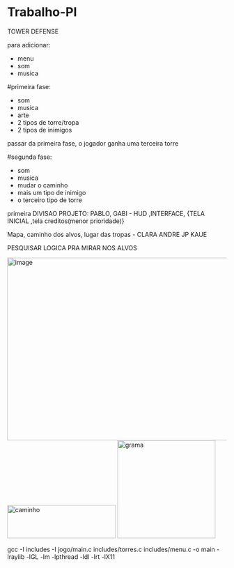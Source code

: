 # Trabalho-PI

TOWER DEFENSE

para adicionar: 

- menu
- som
- musica

#primeira fase:    
  - som
  - musica
  - arte
  - 2 tipos de torre/tropa
  - 2 tipos de inimigos
    
passar da primeira fase, o jogador ganha uma terceira torre

#segunda fase:
  - som
  - musica
  - mudar o caminho
  - mais um tipo de inimigo
  - o terceiro tipo de torre

primeira DIVISAO  PROJETO:
  PABLO, GABI - HUD ,INTERFACE, {TELA INICIAL ,tela creditos(menor prioridade)} 
  
  Mapa, caminho dos alvos, lugar das tropas - CLARA ANDRE JP KAUE

PESQUISAR LOGICA PRA MIRAR NOS ALVOS 


<img width="664" height="419" alt="image" src="https://github.com/user-attachments/assets/bc70629c-50ea-48b5-a0bb-263d18aed400" />



<img width="249" height="76" alt="caminho" src="https://github.com/user-attachments/assets/bd7c1fed-7325-4a59-a525-c6cc89b2fde2" />

<img width="225" height="225" alt="grama" src="https://github.com/user-attachments/assets/4b973955-2497-43cb-bfa3-b9d3996b4857" />


gcc -I includes -I jogo/main.c includes/torres.c includes/menu.c -o main -lraylib -lGL -lm -lpthread -ldl -lrt -lX11
